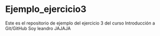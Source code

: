 # Ejemplo_ejercicio3
Este es el repositorio de ejemplo del ejercicio 3 del curso Introducción a Git/GitHub
Soy leandro JAJAJA
